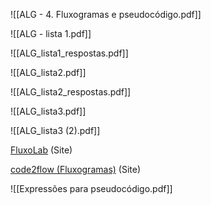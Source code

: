 ![[ALG - 4. Fluxogramas e pseudocódigo.pdf]]

![[ALG - lista 1.pdf]]

![[ALG_lista1_respostas.pdf]]

![[ALG_lista2.pdf]]

![[ALG_lista2_respostas.pdf]]

![[ALG_lista3.pdf]]

![[ALG_lista3 (2).pdf]]

[FluxoLab](https://fluxolab.app/) (Site)

[code2flow (Fluxogramas)](https://app.code2flow.com/) (Site)

![[Expressões para pseudocódigo.pdf]]
